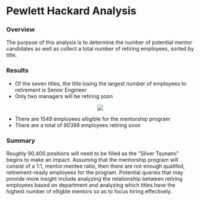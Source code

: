 # Pewlett Hackard Analysis

### Overview
The purpsoe of this analysis is to determine the number of potential mentor candidates as well as collect a total number of retiring employees, sorted by title.

### Results
- Of the seven titles, the title losing the largest number of employees to retirement is Senior Engineer
- Only two managers will be retiring soon

<p align="center">
  <img src="https://user-images.githubusercontent.com/88811124/137661675-316f6c29-6787-4bbf-a0cc-66c23bf455fe.png" />
</p>

- There are 1549 employees elligible for the mentorship program
- There are a total of 90398 employees retiring soon

### Summary

Roughly 90,400 positions will need to be filled as the "Silver Tsunami" begins to make an impact. Assuming that the mentorship program will consist of a 1:1, mentor:mentee ratio, then there are not enough qualifed, retirement-ready employees for the program. Potential queries that may provide more insight include analyzing the relationship between retiring employees based on department and analyzing which titles have the highest number of elligble mentors so as to focus hiring effectively.


